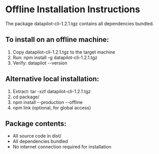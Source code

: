 
# Offline Installation Instructions

The package datapilot-cli-1.2.1.tgz contains all dependencies bundled.

## To install on an offline machine:

1. Copy datapilot-cli-1.2.1.tgz to the target machine
2. Run: npm install -g datapilot-cli-1.2.1.tgz
3. Verify: datapilot --version

## Alternative local installation:
1. Extract: tar -xzf datapilot-cli-1.2.1.tgz
2. cd package/  
3. npm install --production --offline
4. npm link (optional, for global access)

## Package contents:
- All source code in dist/
- All dependencies bundled
- No internet connection required for installation
